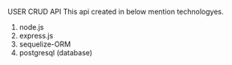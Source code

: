 USER CRUD API 
This api created in below mention technologyes.

1. node.js
2. express.js
3. sequelize-ORM
4. postgresql (database)
